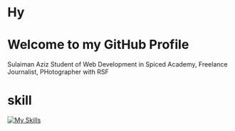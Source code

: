 # Hy

# Welcome to my GitHub Profile
 Sulaiman Aziz Student of Web Development in Spiced Academy, Freelance Journalist, PHotographer with RSF


# skill
[![My Skills](https://skillicons.dev/icons?i=aws,gcp,azure,react,vue,flutter&perline=3)](https://skillicons.dev)

